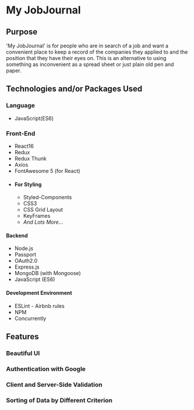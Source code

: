 # My JobJournal

## Purpose

'My JobJournal' is for people who are in search of a job and want a convenient place to keep a record of the companies they applied to and the position that they have their eyes on. This is an alternative to using something as inconvenient as a spread sheet or just plain old pen and paper.

## Technologies and/or Packages Used

### Language
* JavaScript(ES6)

### Front-End

* React16
* Redux
* Redux Thunk
* Axios
* FontAwesome 5 (for React)
* #### For Styling
  * Styled-Components
  * CSS3
  * CSS Grid Layout
  * KeyFrames
  * _And Lots More_...

#### Backend

* Node.js
* Passport
* OAuth2.0
* Express.js
* MongoDB (with Mongoose)
* JavaScript (ES6)

#### Development Environment

* ESLint - Airbnb rules
* NPM
* Concurrently

## Features

### Beautiful UI

### Authentication with Google

### Client and Server-Side Validation

### Sorting of Data by Different Criterion
